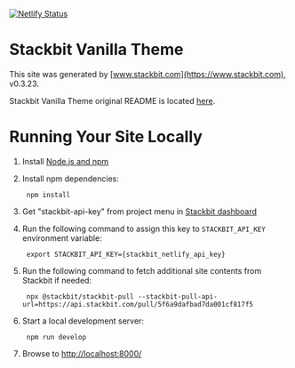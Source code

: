[![Netlify Status](https://api.netlify.com/api/v1/badges/04cfb908-682c-4469-b894-7bfdc949cc37/deploy-status)](https://app.netlify.com/sites/spectacular-crane-a9daf/deploys)
# Stackbit Vanilla Theme

This site was generated by [www.stackbit.com](https://www.stackbit.com), v0.3.23.

Stackbit Vanilla Theme original README is located [here](./README.theme.md).

# Running Your Site Locally

1. Install [Node.js and npm](https://nodejs.org/en/)

1. Install npm dependencies:

        npm install

1. Get "stackbit-api-key" from project menu in [Stackbit dashboard](https://app.stackbit.com/dashboard)

1. Run the following command to assign this key to `STACKBIT_API_KEY` environment variable:

        export STACKBIT_API_KEY={stackbit_netlify_api_key}

1. Run the following command to fetch additional site contents from Stackbit if needed:

        npx @stackbit/stackbit-pull --stackbit-pull-api-url=https://api.stackbit.com/pull/5f6a9dafbad7da001cf817f5

1. Start a local development server:

        npm run develop

1. Browse to [http://localhost:8000/](http://localhost:8000/)

